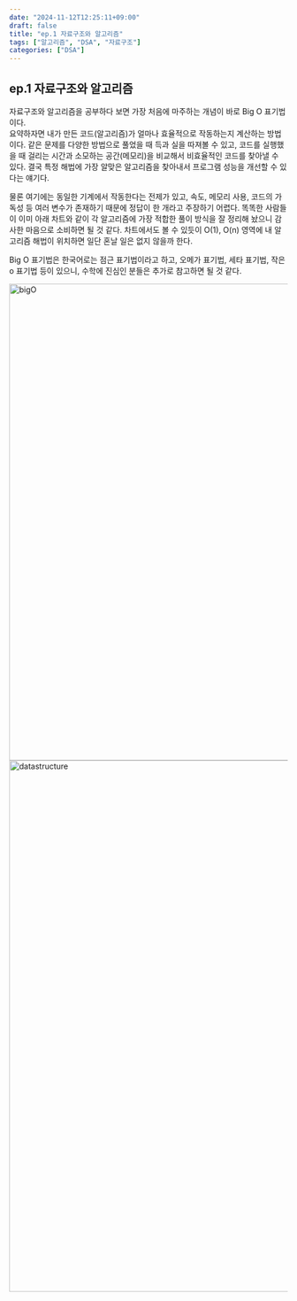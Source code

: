 ```yaml
---
date: "2024-11-12T12:25:11+09:00"
draft: false
title: "ep.1 자료구조와 알고리즘"
tags: ["알고리즘", "DSA", "자료구조"]
categories: ["DSA"]
---
```


## ep.1 자료구조와 알고리즘

자료구조와 알고리즘을 공부하다 보면 가장 처음에 마주하는 개념이 바로 Big O 표기법이다.  
요약하자면 내가 만든 코드(알고리즘)가 얼마나 효율적으로 작동하는지 계산하는 방법이다. 같은 문제를 다양한 방법으로 풀었을 때 득과 실을 따져볼 수 있고, 코드를 실행했을 때 걸리는 시간과 소모하는 공간(메모리)을 비교해서 비효율적인 코드를 찾아낼 수 있다. 결국 특정 해법에 가장 알맞은 알고리즘을 찾아내서 프로그램 성능을 개선할 수 있다는 얘기다.

물론 여기에는 동일한 기계에서 작동한다는 전제가 있고, 속도, 메모리 사용, 코드의 가독성 등 여러 변수가 존재하기 때문에 정답이 한 개라고 주장하기 어렵다. 똑똑한 사람들이 이미 아래 차트와 같이 각 알고리즘에 가장 적합한 풀이 방식을 잘 정리해 놨으니 감사한 마음으로 소비하면 될 것 같다. 차트에서도 볼 수 있듯이 O(1), O(n) 영역에 내 알고리즘 해법이 위치하면 일단 혼날 일은 없지 않을까 한다.

Big O 표기법은 한국어로는 점근 표기법이라고 하고, 오메가 표기법, 세타 표기법, 작은 o 표기법 등이 있으니, 수학에 진심인 분들은 추가로 참고하면 될 것 같다.

<img width="861" alt="bigO" src="https://github.com/user-attachments/assets/1a760461-9073-4871-b7b9-017b70e758f1">

<img width="960" alt="datastructure" src="https://github.com/user-attachments/assets/aa646da8-115e-4469-b22d-5e6080bba1eb">
